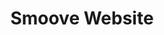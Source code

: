 ---
title: 'Smoove Website'
color: 'black'
tags: ["astro", "blogging", "learning in public"]
description: 'News website for media company Smoove. Designed in Figma and built with NextJS.'
details:
    cost: '$2,000'
    time: '3 months'
    from: 'Twitter'
    team: ['Vincent Obbeng']
images: 
  - url: "https://example.com/image1.png"
    alt: "Image 1 Alt Text"
  - url: "https://example.com/image2.png"
    alt: "Image 2 Alt Text"
  - url: "https://example.com/image3.png"
    alt: "Image 3 Alt Text"
  - url: "https://example.com/image4.png"
    alt: "Image 4 Alt Text"
  - url: "https://example.com/image5.png"
    alt: "Image 5 Alt Text"
  - url: "https://example.com/image6.png"
    alt: "Image 6 Alt Text"
---